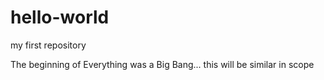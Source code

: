 # hello-world
my first repository


The beginning of Everything was a Big Bang... this will be similar in scope
